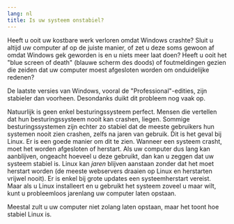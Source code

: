 ```yaml
---
lang: nl
title: Is uw systeem onstabiel?
---
```


Heeft u ooit uw kostbare werk verloren omdat Windows crashte? Sluit u altijd
uw computer af op de juiste manier, of zet u deze soms gewoon af omdat Windows
gek geworden is en u niets meer laat doen? Heeft u ooit het "blue screen of death"
(blauwe scherm des doods) of foutmeldingen gezien die zeiden dat uw computer
moest afgesloten worden om onduidelijke redenen? 

De laatste versies van Windows, vooral de "Professional"-edities, zijn stabieler
dan voorheen. Desondanks duikt dit probleem nog vaak op.

Natuurlijk is geen enkel besturingssysteem perfect. Mensen die vertellen
dat hun besturingssysteem nooit kan crashen, liegen. Sommige besturingssystemen
zijn echter zo stabiel dat de meeste gebruikers hun systemen nooit zien crashen,
zelfs na jaren van gebruik. Dit is het geval bij Linux. Er is een goede manier
om dit te zien. Wanneer een systeem crasht, moet het worden afgesloten of
herstart. Als uw computer dus lang kan aanblijven, ongeacht hoeveel u deze
gebruikt, dan kan u zeggen dat uw systeem stabiel is. Linux kan <i>jaren</i> 
blijven aanstaan zonder dat het moet herstart worden (de meeste webservers
draaien op Linux en herstarten vrijwel nooit). Er is enkel bij grote updates
een systeemherstart vereist. Maar als u Linux installeert en u gebruikt het
systeem zoveel u maar wilt, kunt u probleemloos jarenlang uw computer laten
opstaan.

Meestal zult u uw computer niet zolang laten opstaan, maar het toont hoe
stabiel Linux is.




